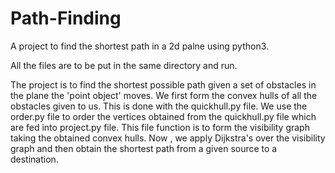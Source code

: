 # Path-Finding
A project to find the shortest path in a 2d palne using python3.

All the files are to be put in the same directory and run.

The project is to find the shortest possible path given a set of obstacles in the plane the 'point object' moves.
We first form the convex hulls of all the obstacles given to us.
This is done with the quickhull.py file.
We use the order.py file to order the vertices obtained from the quickhull.py file which are fed into project.py file.
This file function is to form the visibility graph taking the obtained convex hulls.
Now , we apply Dijkstra's over the visibility graph and then obtain the shortest path from a given source to a destination.
